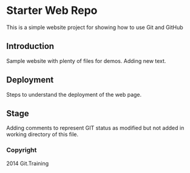 # Starter Web Repo

This is a simple website project for showing how to use Git and GitHub

## Introduction

Sample website with plenty of files for demos. Adding new text.

## Deployment
Steps to understand the deployment of the web page.

## Stage
 Adding comments to represent GIT status as modified but not added in working directory of this file.

### Copyright
 2014 Git.Training